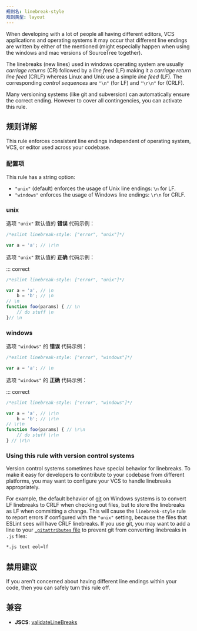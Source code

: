 ```yaml
---
规则名: linebreak-style
规则类型: layout
---
```




When developing with a lot of people all having different editors, VCS applications and operating systems it may occur that
different line endings are written by either of the mentioned (might especially happen when using the windows and mac versions of SourceTree together).

The linebreaks (new lines) used in windows operating system are usually _carriage returns_ (CR) followed by a _line feed_ (LF) making it a _carriage return line feed_ (CRLF)
whereas Linux and Unix use a simple _line feed_ (LF). The corresponding _control sequences_ are `"\n"` (for LF) and `"\r\n"` for (CRLF).

Many versioning systems (like git and subversion) can automatically ensure the correct ending. However to cover all contingencies, you can activate this rule.

## 规则详解

This rule enforces consistent line endings independent of operating system, VCS, or editor used across your codebase.

### 配置项

This rule has a string option:

* `"unix"` (default) enforces the usage of Unix line endings: `\n` for LF.
* `"windows"` enforces the usage of Windows line endings: `\r\n` for CRLF.

### unix

选项 `"unix"`  默认值的 **错误** 代码示例：



```js
/*eslint linebreak-style: ["error", "unix"]*/

var a = 'a'; // \r\n

```

选项 `"unix"` 默认值的 **正确** 代码示例：

::: correct

```js
/*eslint linebreak-style: ["error", "unix"]*/

var a = 'a', // \n
    b = 'b'; // \n
// \n
function foo(params) { // \n
    // do stuff \n
}// \n
```

### windows

选项 `"windows"` 的 **错误** 代码示例：



```js
/*eslint linebreak-style: ["error", "windows"]*/

var a = 'a'; // \n
```

选项 `"windows"` 的 **正确** 代码示例：

::: correct

```js
/*eslint linebreak-style: ["error", "windows"]*/

var a = 'a', // \r\n
    b = 'b'; // \r\n
// \r\n
function foo(params) { // \r\n
    // do stuff \r\n
} // \r\n
```

### Using this rule with version control systems

Version control systems sometimes have special behavior for linebreaks. To make it easy for developers to contribute to your codebase from different platforms, you may want to configure your VCS to handle linebreaks appropriately.

For example, the default behavior of [git](https://git-scm.com/) on Windows systems is to convert LF linebreaks to CRLF when checking out files, but to store the linebreaks as LF when committing a change. This will cause the `linebreak-style` rule to report errors if configured with the `"unix"` setting, because the files that ESLint sees will have CRLF linebreaks. If you use git, you may want to add a line to your [`.gitattributes` file](https://git-scm.com/docs/gitattributes) to prevent git from converting linebreaks in `.js` files:

```txt
*.js text eol=lf
```

## 禁用建议

If you aren't concerned about having different line endings within your code, then you can safely turn this rule off.

## 兼容

* **JSCS**: [validateLineBreaks](https://jscs-dev.github.io/rule/validateLineBreaks)
